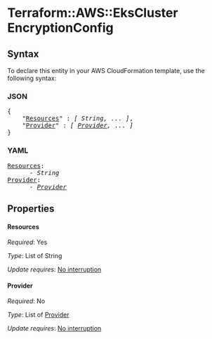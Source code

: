 # Terraform::AWS::EksCluster EncryptionConfig

## Syntax

To declare this entity in your AWS CloudFormation template, use the following syntax:

### JSON

<pre>
{
    "<a href="#resources" title="Resources">Resources</a>" : <i>[ String, ... ]</i>,
    "<a href="#provider" title="Provider">Provider</a>" : <i>[ <a href="encryptionconfig-provider.md">Provider</a>, ... ]</i>
}
</pre>

### YAML

<pre>
<a href="#resources" title="Resources">Resources</a>: <i>
      - String</i>
<a href="#provider" title="Provider">Provider</a>: <i>
      - <a href="encryptionconfig-provider.md">Provider</a></i>
</pre>

## Properties

#### Resources

_Required_: Yes

_Type_: List of String

_Update requires_: [No interruption](https://docs.aws.amazon.com/AWSCloudFormation/latest/UserGuide/using-cfn-updating-stacks-update-behaviors.html#update-no-interrupt)

#### Provider

_Required_: No

_Type_: List of <a href="encryptionconfig-provider.md">Provider</a>

_Update requires_: [No interruption](https://docs.aws.amazon.com/AWSCloudFormation/latest/UserGuide/using-cfn-updating-stacks-update-behaviors.html#update-no-interrupt)

